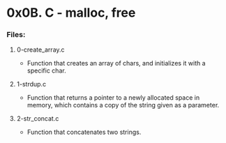 # 0x0B. C - malloc, free

### Files:

1. 0-create_array.c
   - Function that creates an array of chars, and initializes it with a specific char.

2. 1-strdup.c
   - Function that returns a pointer to a newly allocated space in memory, which contains a copy of the string given as a parameter.

3. 2-str_concat.c
   - Function that concatenates two strings.


